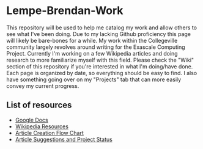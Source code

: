 # Lempe-Brendan-Work
This repository will be used to help me catalog my work and allow others to see what I've been doing. Due to my lacking Github proficiency this page will likely be bare-bones for a while. My work within the Collegeville community largely revolves around writing for the Exascale Computing Project. Currently I'm working on a few Wikipedia articles and doing research to more familiarize myself with this field. Please check the "Wiki" section of this repository if you're interested in what I'm doing/have done. Each page is organized by date, so everything should be easy to find. I also have something going over on my "Projects" tab that can more easily convey my current progress.

## List of resources
- [Google Docs](https://drive.google.com/drive/folders/1k8RXZAl6wsue7XRoa-7dFMJWUSJwIpxP?usp=sharing)
- [Wikipedia Resources](https://en.wikipedia.org/wiki/Wikipedia:Articles_for_creation)
- [Article Creation Flow Chart](https://github.com/Collegeville/WikiScribe/blob/main/Host%20Platforms.pdf)
- [Article Suggestions and Project Status](https://docs.google.com/spreadsheets/d/1DMc6Iq-aqDvUOdgZbSgA6QF5zaI0DoeTdwi4Qvzsv6I/edit#gid=0)
